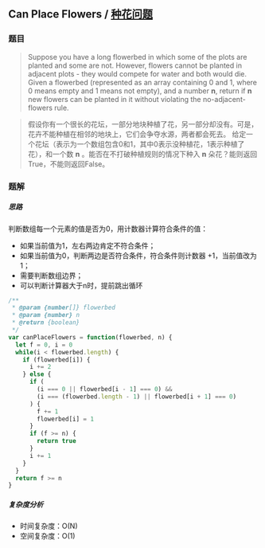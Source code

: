 ##  Can Place Flowers / [种花问题](https://leetcode-cn.com/problems/can-place-flowers/)

### 题目
> Suppose you have a long flowerbed in which some of the plots are planted and some are not. However, flowers cannot be planted in adjacent plots - they would compete for water and both would die.
Given a flowerbed (represented as an array containing 0 and 1, where 0 means empty and 1 means not empty), and a number **n**, return if **n** new flowers can be planted in it without violating the no-adjacent-flowers rule.

> 假设你有一个很长的花坛，一部分地块种植了花，另一部分却没有。可是，花卉不能种植在相邻的地块上，它们会争夺水源，两者都会死去。
给定一个花坛（表示为一个数组包含0和1，其中0表示没种植花，1表示种植了花），和一个数 **n** 。能否在不打破种植规则的情况下种入 **n** 朵花？能则返回True，不能则返回False。

### 题解
##### 思路
判断数组每一个元素的值是否为0，用计数器计算符合条件的值：
+ 如果当前值为1，左右两边肯定不符合条件；
+ 如果当前值为0，判断两边是否符合条件，符合条件则计数器 +1，当前值改为1；
+ 需要判断数组边界；
+ 可以判断计算器大于n时，提前跳出循环

```js
/**
 * @param {number[]} flowerbed
 * @param {number} n
 * @return {boolean}
 */
var canPlaceFlowers = function(flowerbed, n) {
  let f = 0, i = 0
  while(i < flowerbed.length) {
    if (flowerbed[i]) {
      i += 2
    } else {
      if (
        (i === 0 || flowerbed[i - 1] === 0) &&
        (i === (flowerbed.length - 1) || flowerbed[i + 1] === 0)
      ) {
        f += 1
        flowerbed[i] = 1
      }
      if (f >= n) {
        return true
      }
      i += 1
    }
  }
  return f >= n
}
```

##### 复杂度分析
+ 时间复杂度：O(N)
+ 空间复杂度：O(1)
